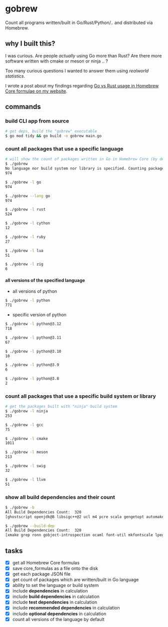 # gobrew

Count all programs written/built in Go/Rust/Python/.. and distributed via Homebrew.

## why I built this?

I was curious. Are people *actually* using Go more than Rust? Are there more software written with cmake or meson or ninja .. ?

Too many curious questions I wanted to answer them using *realworld statistics*.

I wrote a post about my findings regarding [Go vs Rust usage in Homebrew Core formulae on my website](https://abanoubhanna.com/posts/go-vs-rust-use-production/).

## commands

### build CLI app from source

```sh
# get deps, build the "gobrew" executable
$ go mod tidy && go build -o gobrew main.go
```

### count all packages that use a specific language

```sh
# will show the count of packages written in Go in Homebrew Core (by default)
$ ./gobrew
No language nor build system nor library is specified. Counting packages built in Go (by default):
974

$ ./gobrew -l go
974

$ ./gobrew --lang go
974

$ ./gobrew -l rust
524

$ ./gobrew -l cython
12

$ ./gobrew -l ruby
27

$ ./gobrew -l lua
51

$ ./gobrew -l zig
6
```

#### all versions of the specified language

- all versions of python

```sh
$ ./gobrew -l python
771
```

- specific version of python

```sh
$ ./gobrew -l python@3.12
718

$ ./gobrew -l python@3.11
67

$ ./gobrew -l python@3.10
10

$ ./gobrew -l python@3.9
6

$ ./gobrew -l python@3.8
2
```

### count all packages that use a specific build system or library

```sh
# get the packages built with "ninja" build system
$ ./gobrew -l ninja
253

$ ./gobrew -l gcc
75

$ ./gobrew -l cmake
1011

$ ./gobrew -l meson
213

$ ./gobrew -l swig
32

$ ./gobrew -l llvm
51
```

### show all build dependencies and their count

```sh
$ ./gobrew -b
All Build Dependencies Count:  320 
[ghostscript openjdk@8 libsigc++@2 ucl m4 pcre scala gengetopt automake ghc@9.6 tl-expected xmake libtool docbook-xsl perl cweb lua pyinvoke cmake swig coreutils imagemagick gperf spdlog gnu-tar libevent sphinx-doc gputils gsettings-desktop-schemas tcl-tk unifdef gi-docgen graphviz go-md2man nasm bind freetds json-glib xbyak rustup-init counterfeiter vulkan-loader cpptest cargo-bundle libelf mkfontscale cargo-c jinja2-cli tradcpp pnpm ocaml-findlib gtkmm tclap libx11 libgpg-error cairomm@1.14 pipenv llvm go@1.17 python@3.11 node gradle@6 libpq linux-headers@5.15 vim sip nlohmann-json protobuf dune nkf openssl@3 doctest ghc@8.10 gtk-doc yarn hidapi sbt mage dos2unix asciidoctor hpack gmp flatbuffers t1utils keystone ronn ocaml pandoc go@1.19 lzip miniupnpc xorgproto opam mvfst docbook2x texinfo cc65 libxkbfile gatsby-cli mdds protobuf@21 go cppunit mysql@5.7 linux-headers@4.4 glide python-setuptools ghc@8.6 ghc@9.2 gox lpeg node@14 ecl util-linux glm asciidoc go-bindata spirv-llvm-translator gpp boost gobject-introspection boost-build opencl-headers vala dub libetonyek valijson python@3.12 maven sdcc gnutls doxygen gnustep-make autoconf@2.13 socat breezy gcc mandoc jam llvm@16 luarocks ocaml@4 librsvg cereal mercurial erlang gzip intltool pillow numpy eigen ant glib extra-cmake-modules binutils texi2html xz bmake mk-configure cabal-install libatomic_ops help2man libuv vulkan-volk ghc@9.4 bash groff meson nginx nim google-sparsehash qt python@3.9 googletest autoconf-archive opus freetype ki18n httpd lndir docbook po4a gawk node@18 ruby tmux tlx libosmium gtk4 yasm qt@5 check wabt xmltoman bsdmake apr grep pyqt-builder pod2man ispc rsync cython re2c cpanminus pybind11 cscope cxxopts util-macros xcb-proto cli11 osinfo-db-tools ford apr-util fpc ifacemaker font-util yelp-tools python@3.10 libgcrypt ghc bazelisk go@1.20 pkg-config bat libwpg libxt openjdk@11 gnome-common pypy spice-protocol python-lxml byacc autoconf@2.69 scons texlive msgpack-cxx halibut uthash dtools rebar3 nettle libxslt openjdk flex pygobject3 glktermw lit helm gettext itstool shfmt zig antlr scdoc haskell-stack fmt molten-vk autoconf dmd clojure asio gnu-getopt crystal libarchive rapidjson xmlto gradle smake quickjs docutils w3m bison cmocka gnu-sed libconfig cpptoml mingw-w64 dotnet xa pyyaml desktop-file-utils make hevea lowdown cunit foma pangomm@2.46 go@1.18 gnupg poetry chafa emacs netsurf-buildsystem sassc rpcgen fontforge ocamlbuild ragel argp-standalone xtrans rust rustfmt ldc just glibmm@2.66 vulkan-headers libsodium mlton buildapp pcre2 libscrypt erlang@25 mockery mcpp repo mlkit ninja go@1.21 ccache luajit]

$ ./gobrew --build-dep
All Build Dependencies Count:  320 
[xmake grep ronn gobject-introspection ocaml font-util mkfontscale lpeg ucl vulkan-volk yarn glib ragel libconfig mandoc xtrans bat libosmium automake flex xz fmt clojure cpanminus vulkan-loader docutils protobuf@21 jinja2-cli doxygen extra-cmake-modules gatsby-cli httpd halibut rustup-init ruby cargo-c crystal miniupnpc dtools dub node@14 gtkmm msgpack-cxx socat boost rustfmt cweb foma binutils wabt googletest libtool libxslt hpack asio meson poetry ifacemaker python-setuptools desktop-file-utils cxxopts glktermw byacc xbyak openjdk@11 uthash bind go-bindata graphviz argp-standalone protobuf eigen autoconf@2.69 gnu-getopt libgpg-error libpq ocaml@4 mockery libuv flatbuffers ghc@8.10 pangomm@2.46 coreutils emacs unifdef lndir cmake bsdmake dotnet librsvg libevent python@3.9 nettle mingw-w64 cli11 perl gmp freetds pybind11 openssl@3 rpcgen docbook xmltoman libgcrypt util-linux go@1.21 pyinvoke ocaml-findlib mysql@5.7 apr pod2man pandoc erlang@25 gnustep-make spirv-llvm-translator libxkbfile itstool rebar3 libetonyek libsigc++@2 pyqt-builder autoconf boost-build tcl-tk apr-util cscope autoconf-archive shfmt openjdk hidapi mvfst openjdk@8 tclap maven pcre2 breezy asciidoctor libwpg jam keystone valijson scdoc hevea mlton groff libelf bash opencl-headers osinfo-db-tools sip dos2unix gnutls xa ghc quickjs erlang chafa gperf vim antlr cunit pkg-config yasm lowdown netsurf-buildsystem go@1.18 pypy re2c lua gzip gnupg ghostscript nim docbook-xsl xmlto ldc counterfeiter yelp-tools xcb-proto bison mcpp pipenv rust python@3.11 imagemagick ispc tmux cairomm@1.14 gettext glm gcc pygobject3 ecl go@1.17 libx11 pcre gnu-tar libxt node scala util-macros python@3.10 node@18 freetype lzip swig vala m4 sassc ocamlbuild gsettings-desktop-schemas pnpm go-md2man gawk gnome-common go llvm pillow smake nkf ccache linux-headers@4.4 buildapp repo gtk4 cabal-install sphinx-doc xorgproto go@1.19 tlx ghc@9.4 ford ki18n doctest cpptoml po4a luarocks opus gi-docgen ghc@9.2 spice-protocol dune tl-expected gradle@6 tradcpp intltool mk-configure rsync libsodium glibmm@2.66 llvm@16 ant help2man qt check ghc@9.6 sdcc cpptest luajit json-glib gradle qt@5 texi2html docbook2x bmake fontforge autoconf@2.13 python-lxml vulkan-headers spdlog cc65 helm haskell-stack dmd just texinfo texlive cython gpp molten-vk cereal rapidjson nasm cmocka mlkit mage bazelisk gputils gtk-doc libscrypt asciidoc fpc gox nlohmann-json cppunit w3m mdds lit t1utils scons gengetopt google-sparsehash python@3.12 libatomic_ops gnu-sed zig sbt cargo-bundle pyyaml make ghc@8.6 numpy mercurial go@1.20 linux-headers@5.15 nginx glide ninja libarchive opam]
```

## tasks

- [x] get all Homebrew Core formulas
- [x] save core_formulas as a file onto the disk
- [x] get each package JSON file
- [x] get count of packages which are written/built in Go language
- [x] ability to set the language or build system
- [x] include **dependencies** in calculation
- [x] include **build dependencies** in calculation
- [x] include **test dependencies** in calculation
- [x] include **recommended dependencies** in calculation
- [x] include **optional dependencies** in calculation
- [x] count all versions of the language by default
